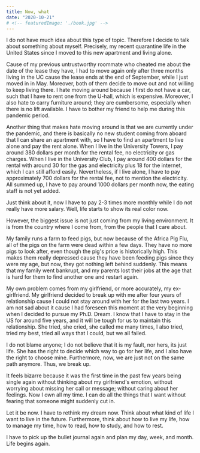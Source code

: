 ```yaml
---
title: Now, what
date: "2020-10-21"
# <!-- featuredImage: './book.jpg' -->
---
```


I do not have much idea about this type of topic. Therefore I decide to talk about something about myself. Precisely, my recent quarantine life in the United States since I moved to this new apartment and living alone.

Cause of my previous untrustworthy roommate who cheated me about the date of the lease they have, I had to move again only after three months living in the UC cause the lease ends at the end of September, while I just moved in in May. Moreover, both of them decide to move out and not willing to keep living there. I hate moving around because I first do not have a car, such that I have to rent one from the U-hall, which is expensive. Moreover, I also hate to carry furniture around; they are cumbersome, especially when there is no lift available. I have to bother my friend to help me during this pandemic period.

Another thing that makes hate moving around is that we are currently under the pandemic, and there is basically no new student coming from aboard that I can share an apartment with, so I have to find an apartment to live alone and pay the rent alone.  When I live in the University Towers, I pay around 380 dollars per month for the rental fee, no electricity or gas charges. When I live in the University Club, I pay around 400 dollars for the rental with around 30 for the gas and electricity plus 18 for the internet, which I can still afford easily. Nevertheless, if I live alone, I have to pay approximately 700 dollars for the rental fee, not to mention the electricity. All summed up, I have to pay around 1000 dollars per month now, the eating staff is not yet added.

Just think about it, now I have to pay 2-3 times more monthly while I do not really have more salary. Well, life starts to show its real color now.

However, the biggest issue is not just coming from my living environment. It is from the country where I come from, from the people that I care about.

My family runs a farm to feed pigs, but now because of the Africa Pig Flu, all of the pigs on the farm were dead within a few days. They have no more pigs to look after, even though the pig's price is historically high. This makes them really depressed cause they have been feeding pigs since they were my age, but now, they got nothing left behind suddenly. This means that my family went bankrupt, and my parents lost their jobs at the age that is hard for them to find another one and restart again. 

My own problem comes from my girlfriend, or more accurately, my ex-girlfriend. My girlfriend decided to break up with me after four years of relationship cause I could not stay around with her for the last two years. I am not sad about it cause I had foreseen this moment at the very beginning when I decided to pursue my Ph.D. Dream. I know that I have to stay in the US for around five years, and it will be tough for us to maintain this relationship. She tried, she cried, she called me many times, I also tried, tried my best, tried all ways that I could, but we all failed.

I do not blame anyone; I do not believe that it is my fault, nor hers, its just life. She has the right to decide which way to go for her life, and I also have the right to choose mine. Furthermore, now, we are just not on the same path anymore. Thus, we break up. 

It feels bizarre because it was the first time in the past few years being single again without thinking about my girlfriend's emotion, without worrying about missing her call or message; without caring about her feelings. Now I own all my time. I can do all the things that I want without fearing that someone might suddenly cut in.

Let it be now. I have to rethink my dream now. Think about what kind of life I want to live in the future. Furthermore, think about how to live my life, how to manage my time, how to read, how to study, and how to rest.

I have to pick up the bullet journal again and plan my day, week, and month. Life begins again. 
